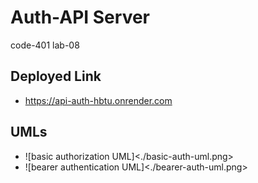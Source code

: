 # Auth-API Server

code-401 lab-08

## Deployed Link

* <https://api-auth-hbtu.onrender.com>

## UMLs

* ![basic authorization UML]<./basic-auth-uml.png>
* ![bearer authentication UML]<./bearer-auth-uml.png>
